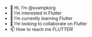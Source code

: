 - 👋 Hi, I’m @svampkorg
- 👀 I’m interested in Flutter
- 🌱 I’m currently learning Flutter
- 💞️ I’m looking to collaborate on Flutter
- 📫 How to reach me FLUTTER!

<!---
svampkorg/svampkorg is a ✨ special ✨ repository because its `README.md` (this file) appears on your GitHub profile.
You can click the Preview link to take a look at your changes.
--->
